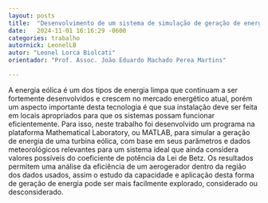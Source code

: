 ```yaml
---
layout: posts
title:  "Desenvolvimento de um sistema de simulação de geração de energia eólica e análise de eficiência para a região de Bauru/SP"
date:   2024-11-01 16:16:29 -0600
categories: trabalho
autornick: LeonelLB
autor: "Leonel Lorca Biolcati"
orientador: "Prof. Assoc. João Eduardo Machado Perea Martins"

---
```


A energia eólica é um dos tipos de energia limpa que continuam a ser fortemente desenvolvidos e crescem no mercado energético atual, porém um aspecto importante desta tecnologia é que sua instalação deve ser feita em locais apropriados para que os sistemas possam funcionar eficientemente. Para isso, neste trabalho foi desenvolvido um programa na plataforma Mathematical Laboratory, ou MATLAB, para simular a geração de energia de uma turbina eólica, com base em seus parâmetros e dados meteorológicos relevantes para um sistema ideal que ainda considera valores possíveis do coeficiente de potência da Lei de Betz. Os resultados permitem uma análise da eficiência de um aerogerador dentro da região dos dados usados, assim o estudo da capacidade e aplicação desta forma de geração de energia pode ser mais facilmente explorado, considerado ou desconsiderado.
